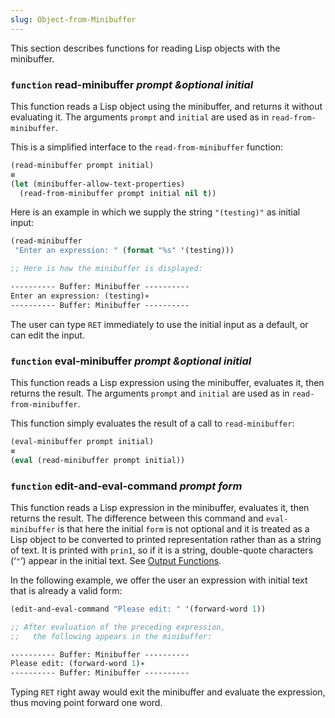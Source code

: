 ```yaml
---
slug: Object-from-Minibuffer
---
```


This section describes functions for reading Lisp objects with the minibuffer.

### <span className="tag function">`function`</span> **read-minibuffer** *prompt \&optional initial*

This function reads a Lisp object using the minibuffer, and returns it without evaluating it. The arguments `prompt` and `initial` are used as in `read-from-minibuffer`.

This is a simplified interface to the `read-from-minibuffer` function:

```lisp
(read-minibuffer prompt initial)
≡
(let (minibuffer-allow-text-properties)
  (read-from-minibuffer prompt initial nil t))
```

Here is an example in which we supply the string `"(testing)"` as initial input:

```lisp
(read-minibuffer
 "Enter an expression: " (format "%s" '(testing)))

;; Here is how the minibuffer is displayed:
```



```lisp
---------- Buffer: Minibuffer ----------
Enter an expression: (testing)∗
---------- Buffer: Minibuffer ----------
```

The user can type `RET` immediately to use the initial input as a default, or can edit the input.

### <span className="tag function">`function`</span> **eval-minibuffer** *prompt \&optional initial*

This function reads a Lisp expression using the minibuffer, evaluates it, then returns the result. The arguments `prompt` and `initial` are used as in `read-from-minibuffer`.

This function simply evaluates the result of a call to `read-minibuffer`:

```lisp
(eval-minibuffer prompt initial)
≡
(eval (read-minibuffer prompt initial))
```

### <span className="tag function">`function`</span> **edit-and-eval-command** *prompt form*

This function reads a Lisp expression in the minibuffer, evaluates it, then returns the result. The difference between this command and `eval-minibuffer` is that here the initial `form` is not optional and it is treated as a Lisp object to be converted to printed representation rather than as a string of text. It is printed with `prin1`, so if it is a string, double-quote characters (‘`"`’) appear in the initial text. See [Output Functions](Output-Functions).

In the following example, we offer the user an expression with initial text that is already a valid form:

```lisp
(edit-and-eval-command "Please edit: " '(forward-word 1))

;; After evaluation of the preceding expression,
;;   the following appears in the minibuffer:
```



```lisp
---------- Buffer: Minibuffer ----------
Please edit: (forward-word 1)∗
---------- Buffer: Minibuffer ----------
```

Typing `RET` right away would exit the minibuffer and evaluate the expression, thus moving point forward one word.
